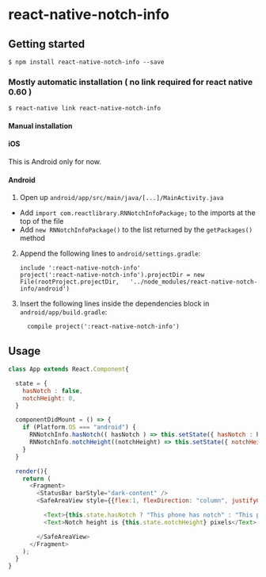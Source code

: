 
# react-native-notch-info

## Getting started

`$ npm install react-native-notch-info --save`

### Mostly automatic installation ( no link required for react native 0.60 )

`$ react-native link react-native-notch-info`

#### Manual installation
#### iOS

This is Android only for now.

#### Android

1. Open up `android/app/src/main/java/[...]/MainActivity.java`
  - Add `import com.reactlibrary.RNNotchInfoPackage;` to the imports at the top of the file
  - Add `new RNNotchInfoPackage()` to the list returned by the `getPackages()` method
2. Append the following lines to `android/settings.gradle`:
  	```
  	include ':react-native-notch-info'
  	project(':react-native-notch-info').projectDir = new File(rootProject.projectDir, 	'../node_modules/react-native-notch-info/android')
  	```
3. Insert the following lines inside the dependencies block in `android/app/build.gradle`:
  	```
      compile project(':react-native-notch-info')
  	```


## Usage
```javascript
class App extends React.Component{

  state = {
    hasNotch : false,
    notchHeight: 0,
  }

  componentDidMount = () => {
    if (Platform.OS === "android") {
      RNNotchInfo.hasNotch(( hasNotch ) => this.setState({ hasNotch : hasNotch }));
      RNNotchInfo.notchHeight((notchHeight) => this.setState({ notchHeight: notchHeight}));
    }
  }

  render(){
    return (
      <Fragment>
        <StatusBar barStyle="dark-content" />
        <SafeAreaView style={{flex:1, flexDirection: "column", justifyContent: "center", alignItems: "center"}}>

          <Text>{this.state.hasNotch ? "This phone has notch" : "This phone does not have notch"}</Text>
          <Text>Notch height is {this.state.notchHeight} pixels</Text>

        </SafeAreaView>
      </Fragment>
    );
  }
}

```
